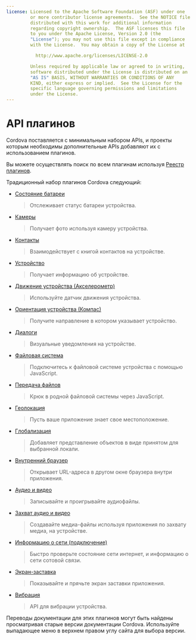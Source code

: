 ```yaml
---
license: Licensed to the Apache Software Foundation (ASF) under one
         or more contributor license agreements.  See the NOTICE file
         distributed with this work for additional information
         regarding copyright ownership.  The ASF licenses this file
         to you under the Apache License, Version 2.0 (the
         "License"); you may not use this file except in compliance
         with the License.  You may obtain a copy of the License at

           http://www.apache.org/licenses/LICENSE-2.0

         Unless required by applicable law or agreed to in writing,
         software distributed under the License is distributed on an
         "AS IS" BASIS, WITHOUT WARRANTIES OR CONDITIONS OF ANY
         KIND, either express or implied.  See the License for the
         specific language governing permissions and limitations
         under the License.
---
```


# API плагинов

Cordova поставляется с минимальным набором APIs, и проекты которым необходимы дополнительные APIs добавляют их с использованием плагинов.

Вы можете осуществлять поиск по всем плагинам используя [Реестр плагинов][1].

 [1]: http://plugins.cordova.io/

Традиционный набор плагинов Cordova следующий:

*   [Состояние батареи][2]
    
    > Отслеживает статус батареи устройства.

*   [Камеры][3]
    
    > Получает фото используя камеру устройства.

*   [Контакты][4]
    
    > Взаимодействует с книгой контактов на устройстве.

*   [Устройство][5]
    
    > Получает информацию об устройстве.

*   [Движение устройства (Акселерометр)][6]
    
    > Используйте датчик движения устройства.

*   [Ориентация устройства (Компас)][7]
    
    > Получите направление в котором указывает устройство.

*   [Диалоги][8]
    
    > Визуальные уведомления на устройстве.

*   [Файловая система][9]
    
    > Подключитесь к файловой системе устройства с помощью JavaScript.

*   [Передача файлов][10]
    
    > Крюк в родной файловой системы через JavaScript.

*   [Геолокация][11]
    
    > Пусть ваше приложение знает свое местоположение.

*   [Глобализация][12]
    
    > Добавляет представление объектов в виде принятом для выбранной локали.

*   [Внутренний браузер][13]
    
    > Открывает URL-адреса в другом окне браузера внутри приложения.

*   [Аудио и видео][14]
    
    > Записывайте и проигрывайте аудиофайлы.

*   [Захват аудио и видео][15]
    
    > Создавайте медиа-файлы используя приложения по захвату медиа, на устройстве.

*   [Информацию о сети (подключение)][16]
    
    > Быстро проверьте состояние сети интернет, и информацию о сети сотовой связи.

*   [Экран-заставка][17]
    
    > Показывайте и прячьте экран заставки приложения.

*   [Вибрация][18]
    
    > API для вибрации устройства.

 [2]: https://github.com/apache/cordova-plugin-battery-status/blob/master/doc/index.md
 [3]: https://github.com/apache/cordova-plugin-camera/blob/master/doc/index.md
 [4]: https://github.com/apache/cordova-plugin-contacts/blob/master/doc/index.md
 [5]: https://github.com/apache/cordova-plugin-device/blob/master/doc/index.md
 [6]: https://github.com/apache/cordova-plugin-device-motion/blob/master/doc/index.md
 [7]: https://github.com/apache/cordova-plugin-device-orientation/blob/master/doc/index.md
 [8]: https://github.com/apache/cordova-plugin-dialogs/blob/master/doc/index.md
 [9]: https://github.com/apache/cordova-plugin-file/blob/master/doc/index.md
 [10]: https://github.com/apache/cordova-plugin-file-transfer/blob/master/doc/index.md
 [11]: https://github.com/apache/cordova-plugin-geolocation/blob/master/doc/index.md
 [12]: https://github.com/apache/cordova-plugin-globalization/blob/master/doc/index.md
 [13]: https://github.com/apache/cordova-plugin-inappbrowser/blob/master/doc/index.md
 [14]: https://github.com/apache/cordova-plugin-media/blob/master/doc/index.md
 [15]: https://github.com/apache/cordova-plugin-media-capture/blob/master/doc/index.md
 [16]: https://github.com/apache/cordova-plugin-network-information/blob/master/doc/index.md
 [17]: https://github.com/apache/cordova-plugin-splashscreen/blob/master/doc/index.md
 [18]: https://github.com/apache/cordova-plugin-vibration/blob/master/doc/index.md

Переводы документации для этих плагинов могут быть найдены просматривая старые версии документации Cordova. Используйте выпадающее меню в верхнем правом углу сайта для выбора версии.

